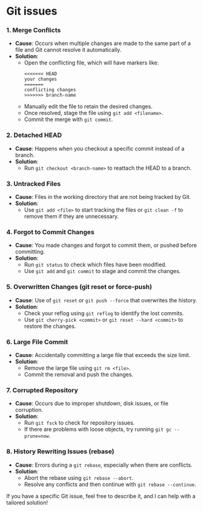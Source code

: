 <h1>Git issues </h1>

### 1. **Merge Conflicts**
   - **Cause**: Occurs when multiple changes are made to the same part of a file and Git cannot resolve it automatically.
   - **Solution**:
     - Open the conflicting file, which will have markers like:
       ```plaintext
       <<<<<<< HEAD
       your changes
       =======
       conflicting changes
       >>>>>>> branch-name
       ```
     - Manually edit the file to retain the desired changes.
     - Once resolved, stage the file using `git add <filename>`.
     - Commit the merge with `git commit`.

### 2. **Detached HEAD**
   - **Cause**: Happens when you checkout a specific commit instead of a branch.
   - **Solution**:
     - Run `git checkout <branch-name>` to reattach the HEAD to a branch.

### 3. **Untracked Files**
   - **Cause**: Files in the working directory that are not being tracked by Git.
   - **Solution**:
     - Use `git add <file>` to start tracking the files or `git clean -f` to remove them if they are unnecessary.

### 4. **Forgot to Commit Changes**
   - **Cause**: You made changes and forgot to commit them, or pushed before committing.
   - **Solution**:
     - Run `git status` to check which files have been modified.
     - Use `git add` and `git commit` to stage and commit the changes.

### 5. **Overwritten Changes (git reset or force-push)**
   - **Cause**: Use of `git reset` or `git push --force` that overwrites the history.
   - **Solution**:
     - Check your reflog using `git reflog` to identify the lost commits.
     - Use `git cherry-pick <commit>` or `git reset --hard <commit>` to restore the changes.

### 6. **Large File Commit**
   - **Cause**: Accidentally committing a large file that exceeds the size limit.
   - **Solution**:
     - Remove the large file using `git rm <file>`.
     - Commit the removal and push the changes.

### 7. **Corrupted Repository**
   - **Cause**: Occurs due to improper shutdown, disk issues, or file corruption.
   - **Solution**:
     - Run `git fsck` to check for repository issues.
     - If there are problems with loose objects, try running `git gc --prune=now`.

### 8. **History Rewriting Issues (rebase)**
   - **Cause**: Errors during a `git rebase`, especially when there are conflicts.
   - **Solution**:
     - Abort the rebase using `git rebase --abort`.
     - Resolve any conflicts and then continue with `git rebase --continue`.

If you have a specific Git issue, feel free to describe it, and I can help with a tailored solution!
